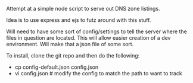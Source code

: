 Attempt at a simple node script to serve out DNS zone listings.

Idea is to use express and ejs to futz around with this stuff.

Will need to have some sort of config/settings to tell the server
where the files in question are located.  This will allow easier
creation of a dev environment.  Will make that a json
file of some sort.

To install, clone the git repo and then do the following:
* cp config-default.json config.json
* vi config.json   # modify the config to match the path to want to track
